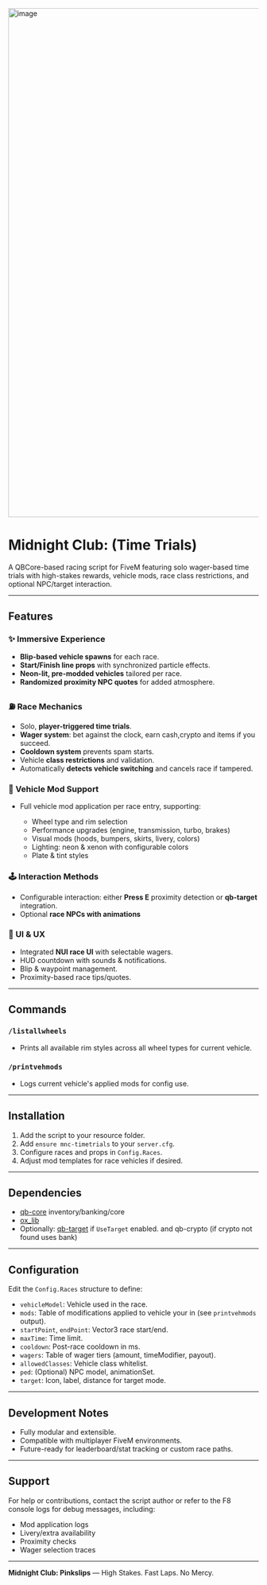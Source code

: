 <img width="1024" height="1024" alt="image" src="https://github.com/user-attachments/assets/4dc19d64-6bcb-4264-ae2a-652fdac64034" />

# Midnight Club: (Time Trials)

A QBCore-based racing script for FiveM featuring solo wager-based time trials with high-stakes rewards,  vehicle mods, race class restrictions, and optional NPC/target interaction.

---

## Features

### ✨ Immersive Experience

* **Blip-based vehicle spawns** for each race.
* **Start/Finish line props** with synchronized particle effects.
* **Neon-lit, pre-modded vehicles** tailored per race.
* **Randomized proximity NPC quotes** for added atmosphere.

### ⛽ Race Mechanics

* Solo, **player-triggered time trials**.
* **Wager system**: bet against the clock, earn cash,crypto and items if you succeed.
* **Cooldown system** prevents spam starts.
* Vehicle **class restrictions** and validation.
* Automatically **detects vehicle switching** and cancels race if tampered.

### 🚗 Vehicle Mod Support

* Full vehicle mod application per race entry, supporting:

  * Wheel type and rim selection
  * Performance upgrades (engine, transmission, turbo, brakes)
  * Visual mods (hoods, bumpers, skirts, livery, colors)
  * Lighting: neon & xenon with configurable colors
  * Plate & tint styles

### 🕹️ Interaction Methods

* Configurable interaction: either **Press E** proximity detection or **qb-target** integration.
* Optional **race NPCs with animations**

### 🌟 UI & UX

* Integrated **NUI race UI** with selectable wagers.
* HUD countdown with sounds & notifications.
* Blip & waypoint management.
* Proximity-based race tips/quotes.

---

## Commands

### `/listallwheels`

* Prints all available rim styles across all wheel types for current vehicle.

### `/printvehmods`

* Logs current vehicle's applied mods for config use.

---

## Installation

1. Add the script to your resource folder.
2. Add `ensure mnc-timetrials` to your `server.cfg`.
3. Configure races and props in `Config.Races`.
4. Adjust mod templates for race vehicles if desired.

---

## Dependencies

* [qb-core](https://github.com/qbcore-framework/qb-core) inventory/banking/core
* [ox\_lib](https://overextended.dev)
* Optionally: [qb-target](https://github.com/qbcore-framework/qb-target) if `UseTarget` enabled. and qb-crypto (if crypto not found uses bank)

---

## Configuration

Edit the `Config.Races` structure to define:

* `vehicleModel`: Vehicle used in the race.
* `mods`: Table of modifications applied to vehicle your in (see `printvehmods` output).
* `startPoint`, `endPoint`: Vector3 race start/end.
* `maxTime`: Time limit.
* `cooldown`: Post-race cooldown in ms.
* `wagers`: Table of wager tiers (amount, timeModifier, payout).
* `allowedClasses`: Vehicle class whitelist.
* `ped`: (Optional) NPC model, animationSet.
* `target`: Icon, label, distance for target mode.

---

## Development Notes

* Fully modular and extensible.
* Compatible with multiplayer FiveM environments.
* Future-ready for leaderboard/stat tracking or custom race paths.

---

## Support

For help or contributions, contact the script author or refer to the F8 console logs for debug messages, including:

* Mod application logs
* Livery/extra availability
* Proximity checks
* Wager selection traces

---

**Midnight Club: Pinkslips** — High Stakes. Fast Laps. No Mercy.
